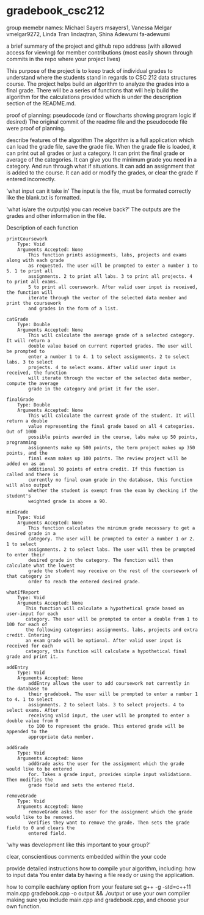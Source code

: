 # gradebook_csc212


group memebr names:
Michael Sayers msayers1, Vanessa Melgar vmelgar9272, Linda Tran lindaqtran, Shina Adewumi fa-adewumi

a brief summary of the project and github repo address (with allowed access for viewing) for member contributions (most easily shown through commits in the repo where your project lives)

This purpose of the project is to keep track of individual grades to understand where the students stand in regards to CSC 212 data structures course. The project helps build an algorithm to analyze the grades into a final grade. There will be a series of functions that will help build the algorithm for the calculations provided which is under the description section of the README.md. 

proof of planning: pseudocode (and or flowcharts showing program logic if desired)
The original commit of the readme file and the pseudocode file were proof of planning. 

describe features of the algorithm
The algorithm is a full application which can load the grade file, save the grade file. When the grade file is loaded, it can print out all grades or just a category. It can print the final grade or average of the categories. It can give you the minimum grade you need in a category. And run through what if situations. It can add an assignment that is added to the course. It can add or modify the grades, or clear the grade if entered incorrectly. 

'what input can it take in'
The input is the file, must be formated correctly like the blank.txt is formatted.

'what is/are the output(s) you can receive back?'
The outputs are the grades and other information in the file.

Description of each function

    printCoursework
        Type: Void
        Arguments Accepted: None
            This function prints assignments, labs, projects and exams along with each grade
            as requested. The user will be prompted to enter a number 1 to 5. 1 to print all 
            assignments. 2 to print all labs. 3 to print all projects. 4 to print all exams. 
            5 to print all coursework. After valid user input is received, the function will 
            iterate through the vector of the selected data member and print the coursework 
            and grades in the form of a list.

    catGrade
        Type: Double
        Arguments Accepted: None
            This will calculate the average grade of a selected category. It will return a 
            double value based on current reported grades. The user will be prompted to 
            enter a number 1 to 4. 1 to select assignments. 2 to select labs. 3 to select 
            projects. 4 to select exams. After valid user input is received, the function 
            will iterate through the vector of the selected data member, compute the average 
            grade in the category and print it for the user.

    finalGrade
        Type: Double
        Arguments Accepted: None
            This will calculate the current grade of the student. It will return a double 
            value representing the final grade based on all 4 categories. Out of 1000 
            possible points awarded in the course, labs make up 50 points, programming 
            assignments make up 500 points, the term project makes up 350 points, and the 
            final exam makes up 100 points. The review project will be added on as an 
            additional 30 points of extra credit. If this function is called and there is 
            currently no final exam grade in the database, this function will also output 
            whether the student is exempt from the exam by checking if the student's 
            weighted grade is above a 90.

    minGrade
        Type: Void
        Arguments Accepted: None
            This function calculates the minimum grade necessary to get a desired grade in a 
            category. The user will be prompted to enter a number 1 or 2. 1 to select 
            assignments. 2 to select labs. The user will then be prompted to enter their 
            desired grade in the category. The function will then calculate what the lowest 
            grade the student may receive on the rest of the coursework of that category in 
            order to reach the entered desired grade.

    whatIfReport
        Type: Void
        Arguments Accepted: None
           This function will calculate a hypothetical grade based on user-input for each 
           category. The user will be prompted to enter a double from 1 to 100 for each of 
           the following categories: assignments, labs, projects and extra credit. Entering 
           an exam grade will be optional. After valid user input is received for each       
           category, this function will calculate a hypothetical final grade and print it.

    addEntry
        Type: Void
        Arguments Accepted: None
            addEntry allows the user to add coursework not currently in the database to 
            their gradebook. The user will be prompted to enter a number 1 to 4. 1 to select 
            assignments. 2 to select labs. 3 to select projects. 4 to select exams. After 
            receiving valid input, the user will be prompted to enter a double value from 0 
            to 100 to represent the grade. This entered grade will be appended to the 
            appropriate data member.

    addGrade
        Type: Void
        Arguments Accepted: None
            addGrade asks the user for the assignment which the grade would like to be entered
            for. Takes a grade input, provides simple input validationm. Then modifies the 
            grade field and sets the entered field. 

    removeGrade
        Type: Void
        Arguments Accepted: None
            removeGrade asks the user for the assignment which the grade would like to be removed. 
            Verifies they want to remove the grade. Then sets the grade field to 0 and clears the 
            entered field. 


'why was development like this important to your group?'

clear, conscientious comments embedded within the your code

provide detailed instructions how to compile your algorithm, including:
how to input data
You enter data by having a file ready or using the application. 

how to compile each/any option from your feature set
g++ -g -std=c++11 main.cpp gradebook.cpp -o output && ./output 
or use your own compiler making sure you include main.cpp and gradebook.cpp, and choose your own function. 
